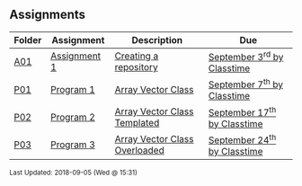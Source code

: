 ## Assignments
| Folder | Assignment | Description | Due|
 | ------------|------------|------------|------------|
 | [A01](https://github.com/rugbyprof/2143-Object-Oriented-Programming/tree/master/Assignments/A01) | [ Assignment 1 ](https://github.com/rugbyprof/2143-Object-Oriented-Programming/tree/master/Assignments/A01) | [ Creating a repository](https://github.com/rugbyprof/2143-Object-Oriented-Programming/tree/master/Assignments/A01) | [September 3<sup>rd</sup> by Classtime](https://github.com/rugbyprof/2143-Object-Oriented-Programming/tree/master/Assignments/A01) |
 | [P01](https://github.com/rugbyprof/2143-Object-Oriented-Programming/tree/master/Assignments/P01) | [ Program 1 ](https://github.com/rugbyprof/2143-Object-Oriented-Programming/tree/master/Assignments/P01) | [ Array Vector Class](https://github.com/rugbyprof/2143-Object-Oriented-Programming/tree/master/Assignments/P01) | [September 7<sup>th</sup> by Classtime](https://github.com/rugbyprof/2143-Object-Oriented-Programming/tree/master/Assignments/P01) |
 | [P02](https://github.com/rugbyprof/2143-Object-Oriented-Programming/tree/master/Assignments/P02) | [ Program 2 ](https://github.com/rugbyprof/2143-Object-Oriented-Programming/tree/master/Assignments/P02) | [ Array Vector Class Templated](https://github.com/rugbyprof/2143-Object-Oriented-Programming/tree/master/Assignments/P02) | [September 17<sup>th</sup> by Classtime](https://github.com/rugbyprof/2143-Object-Oriented-Programming/tree/master/Assignments/P02) |
 | [P03](https://github.com/rugbyprof/2143-Object-Oriented-Programming/tree/master/Assignments/P03) | [ Program 3 ](https://github.com/rugbyprof/2143-Object-Oriented-Programming/tree/master/Assignments/P03) | [ Array Vector Class Overloaded](https://github.com/rugbyprof/2143-Object-Oriented-Programming/tree/master/Assignments/P03) | [September 24<sup>th</sup> by Classtime](https://github.com/rugbyprof/2143-Object-Oriented-Programming/tree/master/Assignments/P03) |

<sup>Last Updated: 2018-09-05 (Wed @ 15:31)</sup>